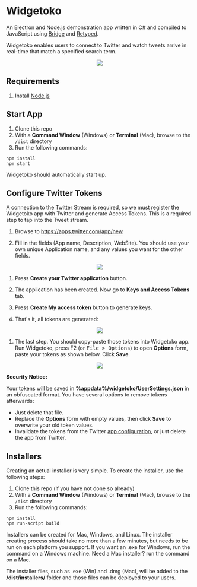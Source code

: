 # Widgetoko

An Electron and Node.js demonstration app written in C# and compiled to JavaScript using [Bridge](http://bridge.net) and [Retyped](https://retyped.com). 

Widgetoko enables users to connect to Twitter and watch tweets arrive in real-time that match a specified search term.

<p align="center"><img src="https://user-images.githubusercontent.com/62210/31524623-2c2e3906-af78-11e7-9e00-4df7227fa219.png"></p>

## Requirements

1. Install [Node.js](https://nodejs.org/en/)

## Start App

1. Clone this repo
1. With a **Command Window** (Windows) or **Terminal** (Mac), browse to the `/dist` directory
1. Run the following commands:

```
npm install
npm start
```

Widgetoko should automatically start up. 

## Configure Twitter Tokens

A connection to the Twitter Stream is required, so we must register the Widgetoko app with Twitter and generate Access Tokens. This is a required step to tap into the Tweet stream.

1. Browse to https://apps.twitter.com/app/new

1. Fill in the fields (App name, Description, WebSite). You should use your own unique Application name, and any values you want for the other fields.

<p align="center"><img src="https://user-images.githubusercontent.com/62210/31524702-9fc74272-af78-11e7-9c31-98827df32c7c.png"></p>

1. Press **Create your Twitter application** button.

1. The application has been created. Now go to **Keys and Access Tokens** tab.

1. Press **Create My access token** button to generate keys.

1. That's it, all tokens are generated:

<p align="center"><img src="https://user-images.githubusercontent.com/62210/31524621-2bff5686-af78-11e7-82de-b7fa528280ce.png"></p>

1. The last step. You should copy-paste those tokens into Widgetoko app. Run Widgetoko, press F2 (or <kbd>File > Options</kbd>) to open **Options** form, paste your tokens as shown below. Click **Save**.

<p align="center"><img src="https://user-images.githubusercontent.com/62210/31524622-2c17c1d0-af78-11e7-87ee-ef4add2af6ed.png"></p>

**Security Notice:**

Your tokens will be saved in **%appdata%/widgetoko/UserSettings.json** in an obfuscated format. You have several options to remove tokens afterwards:
- Just delete that file.
- Replace the **Options** form with empty values, then click **Save** to overwrite your old token values.
- Invalidate the tokens from the Twitter [app configuration](https://apps.twitter.com/app/), or just delete the app from Twitter.

## Installers

Creating an actual installer is very simple. To create the installer, use the following steps:

1. Clone this repo (if you have not done so already)
1. With a **Command Window** (Windows) or **Terminal** (Mac), browse to the `/dist` directory
1. Run the following commands:

```
npm install
npm run-script build
```

Installers can be created for Mac, Windows, and Linux. The installer creating process should take no more than a few minutes, but needs to be run on each platform you support. If you want an .exe for Windows, run the command on a Windows machine. Need a Mac installer? run the command on a Mac. 

The installer files, such as .exe (Win) and .dmg (Mac), will be added to the **/dist/installers/** folder and those files can be deployed to your users.
